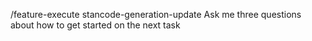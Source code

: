 /feature-execute stancode-generation-update 
Ask me three questions about how to get started on the next task
